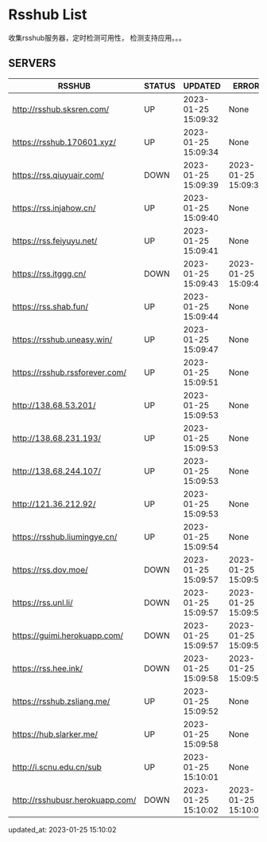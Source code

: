 # Rsshub List

收集rsshub服务器，定时检测可用性， 检测支持应用。。。


## SERVERS

|  RSSHUB   | STATUS  | UPDATED  | ERROR  | TWITTER |  
|  ----  | ----  | ----  | ----  | ---- |  
| http://rsshub.sksren.com/ | UP | 2023-01-25 15:09:32 | None |OK|  
| https://rsshub.170601.xyz/ | UP | 2023-01-25 15:09:34 | None |OK|  
| https://rss.qiuyuair.com/ | DOWN | 2023-01-25 15:09:39 | 2023-01-25 15:09:39 |  
| https://rss.injahow.cn/ | UP | 2023-01-25 15:09:40 | None ||  
| https://rss.feiyuyu.net/ | UP | 2023-01-25 15:09:41 | None |OK|  
| https://rss.itggg.cn/ | DOWN | 2023-01-25 15:09:43 | 2023-01-25 15:09:43 |  
| https://rss.shab.fun/ | UP | 2023-01-25 15:09:44 | None |OK|  
| https://rsshub.uneasy.win/ | UP | 2023-01-25 15:09:47 | None |OK|  
| https://rsshub.rssforever.com/ | UP | 2023-01-25 15:09:51 | None |OK|  
| http://138.68.53.201/ | UP | 2023-01-25 15:09:53 | None ||  
| http://138.68.231.193/ | UP | 2023-01-25 15:09:53 | None ||  
| http://138.68.244.107/ | UP | 2023-01-25 15:09:53 | None ||  
| http://121.36.212.92/ | UP | 2023-01-25 15:09:53 | None ||  
| https://rsshub.liumingye.cn/ | UP | 2023-01-25 15:09:54 | None |OK|  
| https://rss.dov.moe/ | DOWN | 2023-01-25 15:09:57 | 2023-01-25 15:09:57 |  
| https://rss.unl.li/ | DOWN | 2023-01-25 15:09:57 | 2023-01-25 15:09:57 |  
| https://guimi.herokuapp.com/ | DOWN | 2023-01-25 15:09:57 | 2023-01-25 15:09:57 |  
| https://rss.hee.ink/ | DOWN | 2023-01-25 15:09:58 | 2023-01-25 15:09:58 |  
| https://rsshub.zsliang.me/ | UP | 2023-01-25 15:09:52 | None |OK|  
| https://hub.slarker.me/ | UP | 2023-01-25 15:09:58 | None |OK|  
| http://i.scnu.edu.cn/sub | UP | 2023-01-25 15:10:01 | None ||  
| http://rsshubusr.herokuapp.com/ | DOWN | 2023-01-25 15:10:02 | 2023-01-25 15:10:02 |  
  

updated_at: 2023-01-25 15:10:02  
